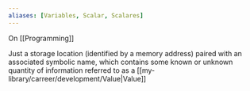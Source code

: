 ```yaml
---
aliases: [Variables, Scalar, Scalares]
---
```


On [[Programming]]

Just a storage location (identified by a memory address) paired with an associated symbolic name, which contains some known or unknown quantity of information referred to as a [[my-library/carreer/development/Value|Value]]